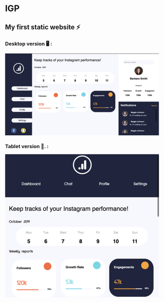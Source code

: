 # IGP
## My first static website ⚡️

### Desktop version 🖥 : 
![DesktopIGP](https://github.com/naodevtech/IGP/blob/master/assets/github/Capture%20d%E2%80%99%C3%A9cran%202020-04-29%20%C3%A0%2019.26.59.png)

### Tablet version 📲. :

![TabletIGP](https://github.com/naodevtech/IGP/blob/master/assets/github/Capture%20d%E2%80%99%C3%A9cran%202020-04-29%20%C3%A0%2019.27.23.png)
